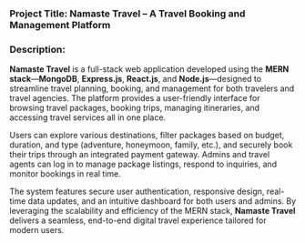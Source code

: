 
### **Project Title**: Namaste Travel – A Travel Booking and Management Platform
### **Description**:

**Namaste Travel** is a full-stack web application developed using the **MERN stack**—**MongoDB**, **Express.js**, **React.js**, and **Node.js**—designed to streamline 
travel planning, booking, and management for both travelers and travel agencies. The platform provides a user-friendly interface for browsing travel packages, booking trips,
managing itineraries, and accessing travel services all in one place.

Users can explore various destinations, filter packages based on budget, duration, and type (adventure, honeymoon, family, etc.), and securely book their trips through 
an integrated payment gateway. Admins and travel agents can log in to manage package listings, respond to inquiries, and monitor bookings in real time.

The system features secure user authentication, responsive design, real-time data updates, and an intuitive dashboard for both users and admins. By leveraging 
the scalability and efficiency of the MERN stack, **Namaste Travel** delivers a seamless, end-to-end digital travel experience tailored for modern users.


